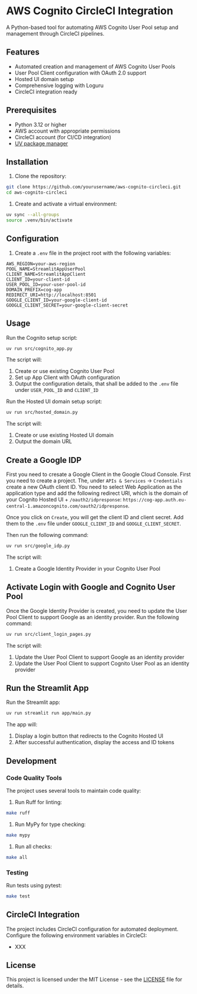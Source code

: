# AWS Cognito CircleCI Integration

A Python-based tool for automating AWS Cognito User Pool setup and management through CircleCI pipelines.

## Features

- Automated creation and management of AWS Cognito User Pools
- User Pool Client configuration with OAuth 2.0 support
- Hosted UI domain setup
- Comprehensive logging with Loguru
- CircleCI integration ready

## Prerequisites

- Python 3.12 or higher
- AWS account with appropriate permissions
- CircleCI account (for CI/CD integration)
- [UV package manager](https://docs.astral.sh/uv/)

## Installation

1. Clone the repository:

```bash
git clone https://github.com/yourusername/aws-cognito-circleci.git
cd aws-cognito-circleci
```

1. Create and activate a virtual environment:

```bash
uv sync --all-groups
source .venv/bin/activate
```

## Configuration

1. Create a `.env` file in the project root with the following variables:

```env
AWS_REGION=your-aws-region
POOL_NAME=StreamlitAppUserPool
CLIENT_NAME=StreamlitAppClient
CLIENT_ID=your-client-id
USER_POOL_ID=your-user-pool-id
DOMAIN_PREFIX=cog-app
REDIRECT_URI=http://localhost:8501
GOOGLE_CLIENT_ID=your-google-client-id
GOOGLE_CLIENT_SECRET=your-google-client-secret
```

## Usage

Run the Cognito setup script:

```bash
uv run src/cognito_app.py
```

The script will:

1. Create or use existing Cognito User Pool
1. Set up App Client with OAuth configuration
1. Output the configuration details, that shall be added to the `.env` file under `USER_POOL_ID` and `CLIENT_ID`

Run the Hosted UI domain setup script:

```bash
uv run src/hosted_domain.py
```

The script will:

1. Create or use existing Hosted UI domain
1. Output the domain URL

## Create a Google IDP

First you need to cresate a Google Client in the Google Cloud Console. First you need to create a project. The, under `APIs & Services` -> `Credentials` create a new OAuth client ID. You need to select Web Application as the application type and add the following redirect URI, which is the domain of your Cognito Hosted UI + `/oauth2/idpresponse`: `https://cog-app.auth.eu-central-1.amazoncognito.com/oauth2/idpresponse`.

Once you click on `Create`, you will get the client ID and client secret. Add them to the `.env` file under `GOOGLE_CLIENT_ID` and `GOOGLE_CLIENT_SECRET`.

Then run the following command:

```bash
uv run src/google_idp.py
```

The script will:

1. Create a Google Identity Provider in your Cognito User Pool

## Activate Login with Google and Cognito User Pool

Once the Google Identity Provider is created, you need to update the User Pool Client to support Google as an identity provider. Run the following command:

```bash
uv run src/client_login_pages.py
```

The script will:

1. Update the User Pool Client to support Google as an identity provider
1. Update the User Pool Client to support Cognito User Pool as an identity provider

## Run the Streamlit App

Run the Streamlit app:

```bash
uv run streamlit run app/main.py
```

The app will:

1. Display a login button that redirects to the Cognito Hosted UI
1. After successful authentication, display the access and ID tokens

## Development

### Code Quality Tools

The project uses several tools to maintain code quality:

1. Run Ruff for linting:

```bash
make ruff
```

1. Run MyPy for type checking:

```bash
make mypy
```

1. Run all checks:

```bash
make all
```

### Testing

Run tests using pytest:

```bash
make test
```

## CircleCI Integration

The project includes CircleCI configuration for automated deployment. Configure the following environment variables in CircleCI:

- XXX

## License

This project is licensed under the MIT License - see the [LICENSE](LICENSE) file for details.
